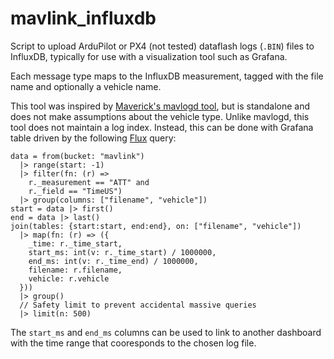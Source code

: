 # mavlink_influxdb

Script to upload ArduPilot or PX4 (not tested) dataflash logs (`.BIN`) files to InfluxDB, typically for use with a visualization tool such as Grafana.

Each message type maps to the InfluxDB measurement, tagged with the file name and optionally a vehicle name.

This tool was inspired by [Maverick's mavlogd tool](https://goodrobots.github.io/maverick/current/#/modules/analysis), but is standalone and does not make assumptions about the vehicle type. Unlike mavlogd, this tool does not maintain a log index. Instead, this can be done with Grafana table driven by the following [Flux](https://www.influxdata.com/products/flux/) query:
```
data = from(bucket: "mavlink")
  |> range(start: -1)
  |> filter(fn: (r) =>
    r._measurement == "ATT" and
    r._field == "TimeUS")
  |> group(columns: ["filename", "vehicle"])
start = data |> first()
end = data |> last()
join(tables: {start:start, end:end}, on: ["filename", "vehicle"])
  |> map(fn: (r) => ({
    _time: r._time_start,
    start_ms: int(v: r._time_start) / 1000000,
    end_ms: int(v: r._time_end) / 1000000,
    filename: r.filename,
    vehicle: r.vehicle
  }))
  |> group()
  // Safety limit to prevent accidental massive queries
  |> limit(n: 500)
```

The `start_ms` and `end_ms` columns can be used to link to another dashboard with the time range that cooresponds to the chosen log file.